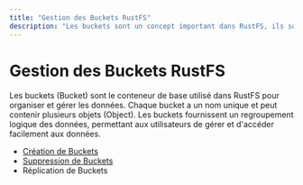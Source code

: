 ```yaml
---
title: "Gestion des Buckets RustFS"
description: "Les buckets sont un concept important dans RustFS, ils sont le conteneur de base pour stocker les données. La gestion des buckets inclut la création/suppression, la réplication, etc."
---
```


# Gestion des Buckets RustFS

Les buckets (Bucket) sont le conteneur de base utilisé dans RustFS pour organiser et gérer les données. Chaque bucket a un nom unique et peut contenir plusieurs objets (Object). Les buckets fournissent un regroupement logique des données, permettant aux utilisateurs de gérer et d'accéder facilement aux données.


- [Création de Buckets](./creation.md)
- [Suppression de Buckets](./deletion.md)
- Réplication de Buckets

